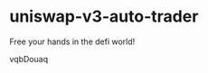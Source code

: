 # uniswap-v3-auto-trader
Free your hands in the defi world!



















































vqbDouaq
